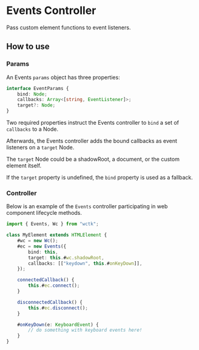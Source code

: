 # Events Controller

Pass custom element functions to event listeners.

## How to use

### Params

An Events `params` object has three properties:

```ts
interface EventParams {
	bind: Node;
	callbacks: Array<[string, EventListener]>;
	target?: Node;
}
```

Two required properties instruct the Events controller to `bind` a set of `callbacks` to a Node.

Afterwards, the Events controller adds the bound callbacks as event listeners on a `target` Node.

The `target` Node could be a shadowRoot, a document, or the custom element itself.

If the `target` property is undefined, the `bind` property is used as a fallback.

### Controller

Below is an example of the `Events` controller participating in web component lifecycle methods.

```ts
import { Events, Wc } from "wctk";

class MyElement extends HTMLElement {
	#wc = new Wc();
	#ec = new Events({
		bind: this,
		target: this.#wc.shadowRoot,
		callbacks: [["keydown", this.#onKeyDown]],
	});

	connectedCallback() {
		this.#ec.connect();
	}

	disconnectedCallback() {
		this.#ec.disconnect();
	}

	#onKeyDown(e: KeyboardEvent) {
		// do something with keyboard events here!
	}
}
```
